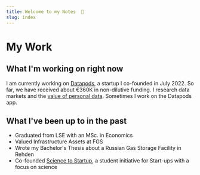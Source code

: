 ```yaml
---
title: Welcome to my Notes  🌱
slug: index
---
```

# My Work

## What I'm working on right now

I am currently working on [Datapods](articles/datapods), a startup I co-founded in July 2022. So far, we have received about €360K in non-dilutive funding. I research data markets and the [value of personal data](articles/what-your-data-is-actually-worth). Sometimes I work on the Datapods app. 

## What I've been up to in the past

- Graduated from LSE with an MSc. in Economics
- Valued Infrastructure Assets at FGS
- Wrote my Bachelor's Thesis about a Russian Gas Storage Facility in Rehden
- Co-founded [Science to Startup](https://www.s2s-bonn.de/), a student initiative for Start-ups with a focus on science